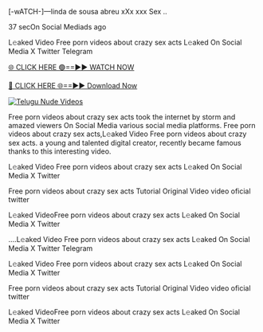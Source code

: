[-wATCH-]—linda de sousa abreu xXx xxx Sex ..


37 secOn Social Mediads ago

L𝚎aked Video Free porn videos about crazy sex acts L𝚎aked On Social Media X Twitter Telegram

[🌐 CLICK HERE 🟢==►► WATCH NOW](https://viral-xone.blogspot.com/2025/01/valovideo.html)

[🔴 CLICK HERE 🌐==►► Download Now](https://viral-xone.blogspot.com/2025/01/valovideo.html)

[![Telugu Nude Videos](https://i.imgur.com/dJHk4Zq.gif)](https://viral-xone.blogspot.com/2025/01/valovideo.html)

Free porn videos about crazy sex acts took the internet by storm and amazed viewers On Social Media various social media platforms. Free porn videos about crazy sex acts,L𝚎aked Video Free porn videos about crazy sex acts. a young and talented digital creator, recently became famous thanks to this interesting video.

L𝚎aked Video Free porn videos about crazy sex acts L𝚎aked On Social Media X Twitter

Free porn videos about crazy sex acts Tutorial Original Video video oficial twitter

L𝚎aked VideoFree porn videos about crazy sex acts L𝚎aked On Social Media X Twitter

....L𝚎aked Video Free porn videos about crazy sex acts L𝚎aked On Social Media X Twitter Telegram

L𝚎aked Video Free porn videos about crazy sex acts L𝚎aked On Social Media X Twitter

Free porn videos about crazy sex acts Tutorial Original Video video oficial twitter

L𝚎aked VideoFree porn videos about crazy sex acts L𝚎aked On Social Media X Twitter